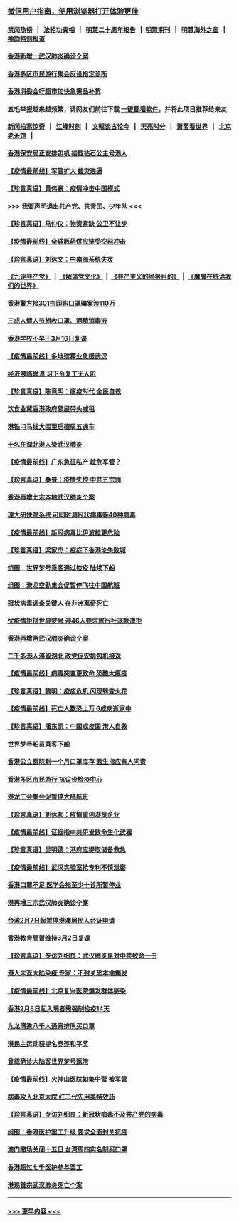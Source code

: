 ### [微信用户指南，使用浏览器打开体验更佳](https://github.com/gfw-breaker/banned-news1/blob/master/indexes/wechat-guide.md?t=0)
#### [禁闻热榜](热点新闻.md?t=0)  &nbsp;&nbsp;|&nbsp;&nbsp; [法轮功真相](https://github.com/gfw-breaker/truth/blob/master/README.md?t=0) &nbsp;&nbsp;|&nbsp;&nbsp; [明慧二十周年报告](https://github.com/gfw-breaker/mh-reports/blob/master/README.md?t=0) &nbsp;&nbsp;|&nbsp;&nbsp;[明慧期刊](https://github.com/gfw-breaker/mh-qikan) &nbsp;&nbsp;|&nbsp;&nbsp; [明慧海外之窗](https://github.com/gfw-breaker/mh-news/blob/master/README.md?t=0) &nbsp;&nbsp;|&nbsp;&nbsp; [神韵特别报道](https://github.com/gfw-breaker/mh-news/blob/master/shenyun.md?t=0)
#### [香港新增一武汉肺炎确诊个案](../pages/nsc415/n11874044.md?t=02171844) 
#### [香港多区市民游行集会反设指定诊所](../pages/nsc415/n11874017.md?t=02171844) 
#### [香港消委会吁超市加快急需品补货](../pages/nsc415/n11874003.md?t=02171844) 
#### 五毛举报越来越频繁，请网友们前往下载 [一键翻墙软件](https://github.com/gfw-breaker/ssr-accounts)，并将此项目推荐给亲友
#### [新闻拍案惊奇](https://github.com/gfw-breaker/banned-news1/blob/master/pages/link4.md) &nbsp;&nbsp;|&nbsp;&nbsp; [江峰时刻](https://github.com/gfw-breaker/banned-news1/blob/master/pages/link4.md) &nbsp;&nbsp;|&nbsp;&nbsp; [文昭谈古论今](https://github.com/gfw-breaker/banned-news1/blob/master/pages/link4.md) &nbsp;&nbsp;|&nbsp;&nbsp; [天亮时分](https://github.com/gfw-breaker/banned-news1/blob/master/pages/link4.md) &nbsp;&nbsp;|&nbsp;&nbsp; [萧茗看世界](https://github.com/gfw-breaker/banned-news1/blob/master/pages/link4.md) &nbsp;&nbsp;|&nbsp;&nbsp; [北京老茶馆](https://github.com/gfw-breaker/banned-news1/blob/master/pages/link4.md) &nbsp;&nbsp;|&nbsp;&nbsp; 
#### [香港保安局正安排包机 接载钻石公主号港人](../pages/nsc415/n11873932.md?t=02171844) 
#### [【疫情最前线】军管扩大 蝗灾进逼](../pages/nsc415/n11873780.md?t=02171844) 
#### [【珍言真语】黄伟豪：疫情冲击中国模式](../pages/nsc415/n11873482.md?t=02171844) 
#### [>>> 我要声明退出共产党、共青团、少年队 <<<](https://github.com/begood0513/goodnews/blob/master/quit/letter.md) 
#### [【珍言真语】马仲仪：物资紧缺 公卫不让步](../pages/nsc415/n11872315.md?t=02171844) 
#### [【疫情最前线】全球医药供应链受空前冲击](../pages/nsc415/n11869614.md?t=02171844) 
#### [【珍言真语】刘达文：中南海系统失灵](../pages/nsc415/n11869465.md?t=02171844) 
#### [《九评共产党》](https://github.com/begood0513/9ping.md/blob/master/README.md) &nbsp;|&nbsp; [《解体党文化》](../../../../jtdwh.md/blob/master/README.md)  &nbsp;|&nbsp; [《共产主义的终极目的》](../../../../gczydzjmd.md/blob/master/README.md) &nbsp;|&nbsp; [《魔鬼在统治我们的世界》](../../../../mgztzwmdsj.md/blob/master/README.md) 
#### [香港警方接301宗网购口罩骗案涉110万](../pages/nsc415/n11867572.md?t=02171844) 
#### [三成人情人节想收口罩、酒精消毒液](../pages/nsc415/n11867523.md?t=02171844) 
#### [香港学校不早于3月16日复课](../pages/nsc415/n11867498.md?t=02171844) 
#### [【疫情最前线】多地殡葬业急援武汉](../pages/nsc415/n11866914.md?t=02171844) 
#### [经济濒临崩溃 习下令复工无人听](../pages/nsc415/n11867269.md?t=02171844) 
#### [【珍言真语】陈竟明：瘟疫时代 全民自救](../pages/nsc415/n11866765.md?t=02171844) 
#### [饮食业冀香港政府领展带头减租](../pages/nsc415/n11864876.md?t=02171844) 
#### [港铁屯马线大围至启德周五通车](../pages/nsc415/n11864842.md?t=02171844) 
#### [十名在湖北港人染武汉肺炎](../pages/nsc415/n11864807.md?t=02171844) 
#### [【疫情最前线】广东急征私产 趁危军管？](../pages/nsc415/n11864205.md?t=02171844) 
#### [【珍言真语】桑普：疫情失控 中共五宗罪](../pages/nsc415/n11864157.md?t=02171844) 
#### [香港再增七宗本地武汉肺炎个案](../pages/nsc415/n11862405.md?t=02171844) 
#### [理大研快筛系统 可同时测冠状病毒等40种病毒](../pages/nsc415/n11862376.md?t=02171844) 
#### [【疫情最前线】新冠病毒比伊波拉更危险](../pages/nsc415/n11862199.md?t=02171844) 
#### [【珍言真语】梁家杰：疫症下香港沦失败城](../pages/nsc415/n11861588.md?t=02171844) 
#### [组图：世界梦号乘客通过检疫 陆续下船](../pages/nsc415/n11858302.md?t=02171844) 
#### [组图：港龙空勤集会促暂停飞往中国航班](../pages/nsc415/n11858190.md?t=02171844) 
#### [冠状病毒调查关键人 在非洲离奇死亡](../pages/nsc415/n11859798.md?t=02171844) 
#### [忧疫情拒搭世界梦号 港46人要求旅行社退款遭拒](../pages/nsc415/n11859849.md?t=02171844) 
#### [香港再增两武汉肺炎确诊个案](../pages/nsc415/n11859833.md?t=02171844) 
#### [二千多港人滞留湖北 政党促安排包机接送](../pages/nsc415/n11859831.md?t=02171844) 
#### [【疫情最前线】病毒突变更致命 恐酿大瘟疫](../pages/nsc415/n11859604.md?t=02171844) 
#### [【珍言真语】黎明：疫症危机 闪现转变火花](../pages/nsc415/n11859199.md?t=02171844) 
#### [【疫情最前线】死亡人数恐上万 6成病逝家中](../pages/nsc415/n11856687.md?t=02171844) 
#### [【珍言真语】潘东凯：中国成疫国 港人自救](../pages/nsc415/n11856962.md?t=02171844) 
#### [世界梦号船员乘客下船](../pages/nsc415/n11856883.md?t=02171844) 
#### [香港公立医院剩一个月口罩库存 医生指应有人问责](../pages/nsc415/n11856875.md?t=02171844) 
#### [香港多区市民游行 抗议设检疫中心](../pages/nsc415/n11856866.md?t=02171844) 
#### [港龙工会集会促暂停大陆航班](../pages/nsc415/n11856840.md?t=02171844) 
#### [【珍言真语】刘达邦：疫情重创港资企业](../pages/nsc415/n11854274.md?t=02171844) 
#### [【疫情最前线】证据指中共研发致命生化武器](../pages/nsc415/n11853087.md?t=02171844) 
#### [【珍言真语】吴明德：港府应提取储备救急](../pages/nsc415/n11852734.md?t=02171844) 
#### [【疫情最前线】武汉实验室抢专利不慎泄密](../pages/nsc415/n11850310.md?t=02171844) 
#### [香港口罩不足 医学会指至少十诊所暂停业](../pages/nsc415/n11850301.md?t=02171844) 
#### [港再增三宗武汉肺炎确诊个案](../pages/nsc415/n11850328.md?t=02171844) 
#### [台湾2月7日起暂停港澳居民入台证申请](../pages/nsc415/n11850304.md?t=02171844) 
#### [香港教育局暂维持3月2日复课](../pages/nsc415/n11850260.md?t=02171844) 
#### [【珍言真语】专访刘细良：武汉肺炎是对中共致命一击](../pages/nsc415/n11849934.md?t=02171844) 
#### [港人未返大陆染疫 专家：不封关恐本地爆发](../pages/nsc415/n11848021.md?t=02171844) 
#### [【疫情最前线】北京复兴医院爆发群体感染](../pages/nsc415/n11847626.md?t=02171844) 
#### [香港2月8日起入境者需强制检疫14天](../pages/nsc415/n11847658.md?t=02171844) 
#### [九龙湾逾八千人通宵排队买口罩](../pages/nsc415/n11847647.md?t=02171844) 
#### [港民主运动获提名竞逐和平奖](../pages/nsc415/n11847633.md?t=02171844) 
#### [曾载确诊大陆客世界梦号返港](../pages/nsc415/n11847608.md?t=02171844) 
#### [【疫情最前线】火神山医院如集中营 被军管](../pages/nsc415/n11847524.md?t=02171844) 
#### [病毒攻入北京大院 红二代先用美特效药](../pages/nsc415/n11847427.md?t=02171844) 
#### [【珍言真语】专访刘细良：新冠状病毒不及共产党的病毒](../pages/nsc415/n11847164.md?t=02171844) 
#### [组图：香港医护罢工升级 要求全面封关抗疫](../pages/nsc415/n11844107.md?t=02171844) 
#### [澳门赌场关闭十五日 台湾周四实名制买口罩](../pages/nsc415/n11845083.md?t=02171844) 
#### [香港超过七千医护参与罢工](../pages/nsc415/n11845051.md?t=02171844) 
#### [港现首宗武汉肺炎死亡个案](../pages/nsc415/n11844998.md?t=02171844) 

----
#### [ >>> 更早内容 <<< ](../indexes/nsc415-earlier.md)
